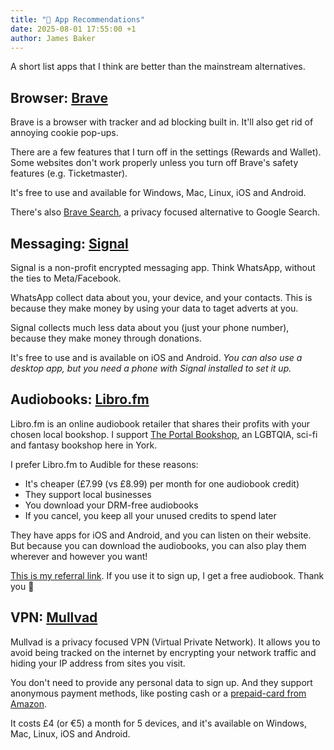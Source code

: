 ```yaml
---
title: "📲 App Recommendations"
date: 2025-08-01 17:55:00 +1
author: James Baker
---
```


A short list apps that I think are better than the mainstream alternatives.

## Browser: [Brave](https://brave.com/)

Brave is a browser with tracker and ad blocking built in. It'll also get rid of annoying cookie pop-ups.

There are a few features that I turn off in the settings (Rewards and Wallet). Some websites don't work properly
unless you turn off Brave's safety features (e.g. Ticketmaster).

It's free to use and available for Windows, Mac, Linux, iOS and Android.

There's also [Brave Search](https://search.brave.com/), a privacy focused alternative to Google Search.

## Messaging: [Signal](https://signal.org/)

Signal is a non-profit encrypted messaging app. Think WhatsApp, without the ties to Meta/Facebook.

WhatsApp collect data about you, your device, and your contacts. This is because they make money by using your data to
taget adverts at you.

Signal collects much less data about you (just your phone number), because they make money through donations.

It's free to use and is available on iOS and Android. _You can also use a desktop app, but you need a phone with Signal
installed to set it up._

## Audiobooks: [Libro.fm](https://libro.fm/referral?rf_code=lfm770249)

Libro.fm is an online audiobook retailer that shares their profits with your chosen local bookshop. I
support [The Portal Bookshop](https://the-portal-bookshop.square.site/), an LGBTQIA, sci-fi and fantasy bookshop here in
York.

I prefer Libro.fm to Audible for these reasons:

- It's cheaper (£7.99 (vs £8.99) per month for one audiobook credit)
- They support local businesses
- You download your DRM-free audiobooks
- If you cancel, you keep all your unused credits to spend later

They have apps for iOS and Android, and you can listen on their website. But because you can download the audiobooks,
you can also play them wherever and however you want!

[This is my referral link](https://libro.fm/referral?rf_code=lfm770249). If you use it to sign up, I get a free
audiobook. Thank you 🙏

## VPN: [Mullvad](https://mullvad.net/)

Mullvad is a privacy focused VPN (Virtual Private Network). It allows you to avoid being tracked on the internet by
encrypting your network traffic and hiding your IP address from sites you visit.

You don't need to provide any personal data to sign up. And they support anonymous payment methods, like posting cash or
a [prepaid-card from Amazon](https://amzn.eu/d/7CB4uxc).

It costs £4 (or €5) a month for 5 devices, and it's available on Windows, Mac, Linux, iOS and Android.
